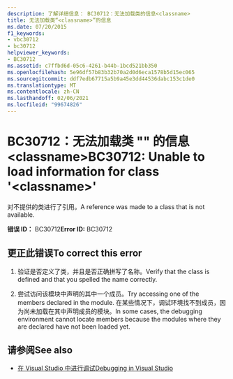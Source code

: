 ```yaml
---
description: 了解详细信息： BC30712：无法加载类的信息<classname>
title: 无法加载类“<classname>”的信息
ms.date: 07/20/2015
f1_keywords:
- vbc30712
- bc30712
helpviewer_keywords:
- BC30712
ms.assetid: c7ffbd6d-05c6-4261-b44b-1bcd521bb350
ms.openlocfilehash: 5e96df57b83b32b70a2d0d6eca1578b5d15ec065
ms.sourcegitcommit: ddf7edb67715a5b9a45e3dd44536dabc153c1de0
ms.translationtype: MT
ms.contentlocale: zh-CN
ms.lasthandoff: 02/06/2021
ms.locfileid: "99674826"
---
```

# <a name="bc30712-unable-to-load-information-for-class-classname"></a><span data-ttu-id="dca6b-103">BC30712：无法加载类 "" 的信息 \<classname></span><span class="sxs-lookup"><span data-stu-id="dca6b-103">BC30712: Unable to load information for class '\<classname>'</span></span>

<span data-ttu-id="dca6b-104">对不提供的类进行了引用。</span><span class="sxs-lookup"><span data-stu-id="dca6b-104">A reference was made to a class that is not available.</span></span>

 <span data-ttu-id="dca6b-105">**错误 ID：** BC30712</span><span class="sxs-lookup"><span data-stu-id="dca6b-105">**Error ID:** BC30712</span></span>

## <a name="to-correct-this-error"></a><span data-ttu-id="dca6b-106">更正此错误</span><span class="sxs-lookup"><span data-stu-id="dca6b-106">To correct this error</span></span>

1. <span data-ttu-id="dca6b-107">验证是否定义了类，并且是否正确拼写了名称。</span><span class="sxs-lookup"><span data-stu-id="dca6b-107">Verify that the class is defined and that you spelled the name correctly.</span></span>

2. <span data-ttu-id="dca6b-108">尝试访问该模块中声明的其中一个成员。</span><span class="sxs-lookup"><span data-stu-id="dca6b-108">Try accessing one of the members declared in the module.</span></span> <span data-ttu-id="dca6b-109">在某些情况下，调试环境找不到成员，因为尚未加载在其中声明成员的模块。</span><span class="sxs-lookup"><span data-stu-id="dca6b-109">In some cases, the debugging environment cannot locate members because the modules where they are declared have not been loaded yet.</span></span>

## <a name="see-also"></a><span data-ttu-id="dca6b-110">请参阅</span><span class="sxs-lookup"><span data-stu-id="dca6b-110">See also</span></span>

- [<span data-ttu-id="dca6b-111">在 Visual Studio 中进行调试</span><span class="sxs-lookup"><span data-stu-id="dca6b-111">Debugging in Visual Studio</span></span>](/visualstudio/debugger/debugger-feature-tour)
